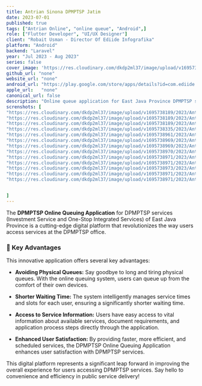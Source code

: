 ```yaml
---
title: Antrian Sinona DPMPTSP Jatim
date: 2023-07-01
published: true
tags: ["Antrian Online", "online queue", "Android",]
role: ["Flutter Developer", "UI/UX Designer"]
client: "Robait Usman - Director Of Ediide Infografika"
platform: "Android" 
backend: "Laravel"
year: "Jul 2023 - Aug 2023"
series: false
cover_image: 'https://res.cloudinary.com/dkdp2ml37/image/upload/v1695739603/2023/Antrian%20Sinona/app_feature_yndzhb.jpg'
github_url: "none"
website_url: "none"
android_url: "https://play.google.com/store/apps/details?id=com.ediide.antrian_sinona"
apple_url:   "none"
canonical_url: false
description: "Online queue application for East Java Province DPMPTSP services"
screnshots: [
"https://res.cloudinary.com/dkdp2ml37/image/upload/v1695738189/2023/Antrian%20Sinona/4_tqcoyu.png", 
"https://res.cloudinary.com/dkdp2ml37/image/upload/v1695738189/2023/Antrian%20Sinona/1_v6nols.png", 
"https://res.cloudinary.com/dkdp2ml37/image/upload/v1695738189/2023/Antrian%20Sinona/2_dmgjb2.png", 
"https://res.cloudinary.com/dkdp2ml37/image/upload/v1695738335/2023/Antrian%20Sinona/3_rwchl0.png", 
"https://res.cloudinary.com/dkdp2ml37/image/upload/v1695738961/2023/Antrian%20Sinona/3.1_qg5zpm.png", 
"https://res.cloudinary.com/dkdp2ml37/image/upload/v1695738969/2023/Antrian%20Sinona/5_d41yvz.png", 
"https://res.cloudinary.com/dkdp2ml37/image/upload/v1695738969/2023/Antrian%20Sinona/6_oxjya6.png", 
"https://res.cloudinary.com/dkdp2ml37/image/upload/v1695738970/2023/Antrian%20Sinona/7_s2mid2.png", 
"https://res.cloudinary.com/dkdp2ml37/image/upload/v1695738971/2023/Antrian%20Sinona/8_vxj79x.png", 
"https://res.cloudinary.com/dkdp2ml37/image/upload/v1695738971/2023/Antrian%20Sinona/9_wjczkv.png", 
"https://res.cloudinary.com/dkdp2ml37/image/upload/v1695738973/2023/Antrian%20Sinona/10_ufurdh.png", 
"https://res.cloudinary.com/dkdp2ml37/image/upload/v1695738971/2023/Antrian%20Sinona/11_skvat4.png", 
"https://res.cloudinary.com/dkdp2ml37/image/upload/v1695738971/2023/Antrian%20Sinona/12_vpyopd.png", 


]
---
```


The **DPMPTSP Online Queuing Application** for DPMPTSP services (Investment Service and One-Stop Integrated Services) of East Java Province is a cutting-edge digital platform that revolutionizes the way users access services at the DPMPTSP office.

### 🚀 Key Advantages

This innovative application offers several key advantages:

- **Avoiding Physical Queues:** Say goodbye to long and tiring physical queues. With the online queuing system, users can queue up from the comfort of their own devices.

- **Shorter Waiting Time:** The system intelligently manages service times and slots for each user, ensuring a significantly shorter waiting time.

- **Access to Service Information:** Users have easy access to vital information about available services, document requirements, and application process steps directly through the application.

- **Enhanced User Satisfaction:** By providing faster, more efficient, and scheduled services, the DPMPTSP Online Queuing Application enhances user satisfaction with DPMPTSP services.

This digital platform represents a significant leap forward in improving the overall experience for users accessing DPMPTSP services. Say hello to convenience and efficiency in public service delivery!
